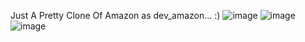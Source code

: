 Just A Pretty Clone Of Amazon as dev_amazon... :)
![image](https://github.com/Deepakrocknow/AMAZON_CLONE/assets/130336302/e2212533-0b0e-4078-8363-a1e2e6107420)
![image](https://github.com/Deepakrocknow/AMAZON_CLONE/assets/130336302/651b8e1d-66a8-498c-8377-3d3e109ecd77)
![image](https://github.com/Deepakrocknow/AMAZON_CLONE/assets/130336302/f032420f-58c2-4075-b3e9-a68c86c26695)


